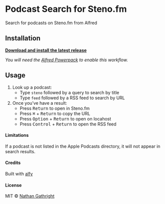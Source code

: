 # Podcast Search for Steno.fm

Search for podcasts on Steno.fm from Alfred

## Installation
**<a download href="https://github.com/nathangathright/alfred-steno/releases/latest/download/alfred-steno.alfredworkflow">Download and install the latest release</a>** 

_You will need the [Alfred Powerpack](https://www.alfredapp.com/powerpack/) to enable this workflow._

## Usage
1. Look up a podcast:
    * Type `steno` followed by a query to search by title
    * Type `feed` followed by a RSS feed to search by URL
2. Once you’ve have a result:
    * Press <kbd>Return</kbd> to open in Steno.fm
    * Press <kbd>⌘</kbd> + <kbd>Return</kbd> to copy the URL
    * Press <kbd>Option</kbd> + <kbd>Return</kbd> to open on locahost
    * Press <kbd>Control</kbd> + <kbd>Return</kbd> to open the RSS feed

#### Limitations
If a podcast is not listed in the Apple Podcasts directory, it will not appear in search results.

#### Credits
Built with [alfy](https://github.com/sindresorhus/alfy)

#### License

MIT © [Nathan Gathright](https://github.com/nathangathright)
